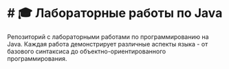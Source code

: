 # # 🎓 Лабораторные работы по Java
Репозиторий с лабораторными работами по программированию на Java. Каждая работа демонстрирует различные аспекты языка - от базового синтаксиса до объектно-ориентированного программирования.

